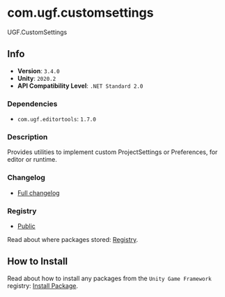 # com.ugf.customsettings

UGF.CustomSettings

## Info

- **Version**: `3.4.0`
- **Unity**: `2020.2`
- **API Compatibility Level**: `.NET Standard 2.0`

### Dependencies

- `com.ugf.editortools`: `1.7.0`


### Description

Provides utilities to implement custom ProjectSettings or Preferences, for editor or runtime.

### Changelog

- [Full changelog](changelog.md)

### Registry

- [Public](https://bintray.com/unity-game-framework/public)

Read about where packages stored: [Registry](https://github.com/unity-game-framework/organization/blob/master/docs/registry.md).

## How to Install

Read about how to install any packages from the `Unity Game Framework` registry: [Install Package](https://github.com/unity-game-framework/organization/blob/master/docs/install-packages.md).
